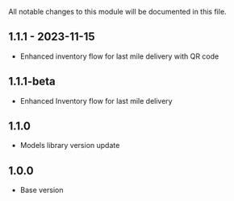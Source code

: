All notable changes to this module will be documented in this file.

## 1.1.1 - 2023-11-15
  - Enhanced inventory flow for last mile delivery with QR code

## 1.1.1-beta
  - Enhanced Inventory flow for last mile delivery

## 1.1.0
  - Models library version update

## 1.0.0
  - Base version

